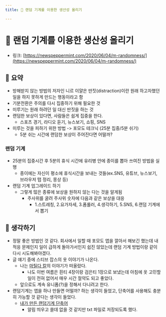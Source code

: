```yaml
---
title: 💊 랜덤 기계를 이용한 생산성 올리기

---
```

# 💊 랜덤 기계를 이용한 생산성 올리기

- 링크: [https://newspeppermint.com/2020/06/04/m-randomness/](https://newspeppermint.com/2020/06/04/m-randomness/)

## 📝 요약 
- 방해받지 않는 방법의 저자인 니르 이얄은 딴짓(distraction)이란 원래 하고자했던 일을 하지 못하게 만드는 행동이라고 함 
- 기분전환은 주의를 다시 집중하기 위해 필요한 것 
- 미루기는 원래 하려던 일 대신 딴짓을 하는 것 
- 랜덤한 보상이 있다면, 사람들은 쉽게 집중을 한다. 
  - 스포츠 경기, 라디오 듣기, 뉴스보기, 쇼핑, SNS 
- 미루는 것을 피하기 위한 방법 -> 포모도 테크닉 (25분 집중/5분 쉬기)
  - 5분 쉬는 시간에 랜덤한 보상이 주어진다면 어떨까?  

### 랜덤 기계  
- 25분의 집중시간 후 5분의 휴식 시간에 유리병 안에 종이를 뽑아 쓰여진 방법을 실행   
  - 종이에는 자신이 평소에 휴식시간을 보내는 것들(ex.SNS, 유튜브, 뉴스보기, 브라우저 탭 정리, 몽상 등)  
- 랜덤 기계 업그레이드 하기
  - 그렇게 많은 종류에 보상을 원하지 않는 다는 것을 알게됨 
    - 주사위를 굴려 주사위 숫자에 다음과 같은 보상을 대응
      - 1.스트레칭, 2.요가자세, 3.폼롤러, 4.생각하기, 5.SNS, 6.랜덤 기계에서 뽑기  

## 🤔 생각하기 
- 정말 좋은 방법인 것 같다. 회사에서 일할 때 포모도 앱을 깔아서 해보긴 했는데 내 적응 문제인지 일이 급하게 돌아가서인지 쉽진 않았는데 랜덤 기계 방법이랑 같이 다시 시도해봐야겠다.  
- 글 얘기 중에 스티브 잡스의 옷 이야기가 나온다. 
  - 나는 [마틸다 칼](https://magazine-k.tistory.com/403)의 이야기가 떠올랐다.
    - 나도 이번 여름은 흰티 4장이랑 검은티 1장으로 보냈는데 아침에 옷 고민할 일이 전혀 없어서 매우 시간 절약도 되고 좋았다.  
  - 앞으로도 계속 유니폼(?)을 정해서 다니려고 한다.  
- 랜덤기계는 앱을 하나 만들면 어떨까? 하는 생각이 들었고, 단축어를 사용해도 충분히 가능할 것 같다는 생각이 들었다.   
  - [내가 만든 랜덤기계 단축어](https://www.icloud.com/shortcuts/cdb2d9f83d5b48009f296f72cd14b296) 
    - 알림 띄우고 쓸데 없을 것 같지만 txt 파일로 저장되도록 했다.  